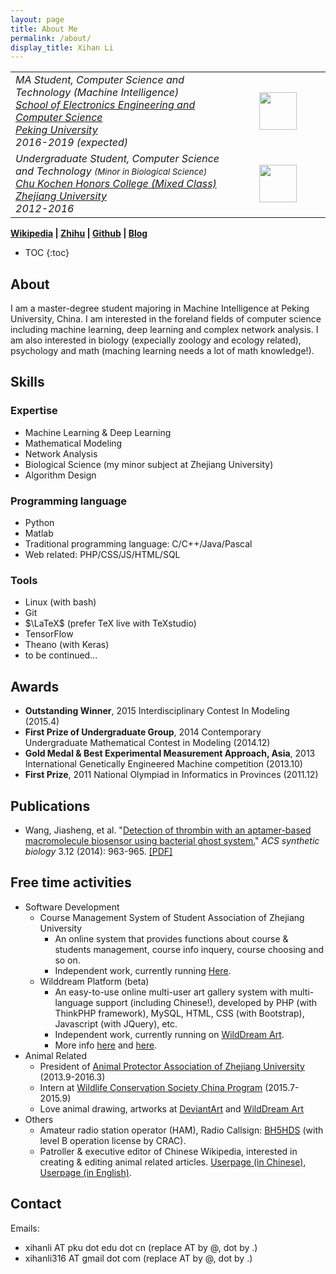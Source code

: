 ```yaml
---
layout: page
title: About Me
permalink: /about/
display_title: Xihan Li
---
```

<table width="100%">
<tr>
<td width="70%">
<i>MA Student, Computer Science and Technology (Machine Intelligence)<br/>
<a href="http://eecs.pku.edu.cn">School of Electronics Engineering and Computer Science</a><br/>
<a target="_blank" href="http://www.pku.edu.cn">Peking University</a><br/>
2016-2019 (expected)</i>
</td>
<td>
<center><img src="{{site.url}}/assets/about/pku-logo.png" width="60px"/></center>
</td>
</tr>
<tr>
<td width="70%">
<i>Undergraduate Student, Computer Science and Technology <small>(Minor in Biological Science)</small><br/>
<a href="http://ckc.zju.edu.cn">Chu Kochen Honors College (Mixed Class)</a><br/>
<a target="_blank" href="http://www.zju.edu.cn">Zhejiang University</a><br/>
2012-2016</i>
</td>
<td>
<center><img src="{{site.url}}/assets/about/zju-logo.jpg" width="60px"/></center>
</td>
</tr>
</table>

**[Wikipedia](https://zh.wikipedia.org/wiki/User:Snowkylin) \| [Zhihu](https://www.zhihu.com/people/snowkylin/activities)     \| [Github](https://github.com/snowkylin) \| [Blog](http://snowkylin.github.io)**

* TOC
{:toc}

## About

I am a master-degree student majoring in Machine Intelligence at Peking University, China. I am interested in the foreland fields of computer science including machine learning, deep learning and complex network analysis. I am also interested in biology (expecially zoology and ecology related), psychology and math (maching learning needs a lot of math knowledge!).

## Skills

### Expertise

- Machine Learning & Deep Learning
- Mathematical Modeling
- Network Analysis
- Biological Science (my minor subject at Zhejiang University)
- Algorithm Design

### Programming language

- Python
- Matlab
- Traditional programming language: C/C++/Java/Pascal
- Web related: PHP/CSS/JS/HTML/SQL

### Tools

- Linux (with bash)
- Git
- $\LaTeX$ (prefer TeX live with TeXstudio)
- TensorFlow
- Theano (with Keras)
- to be continued...

## Awards

- **Outstanding Winner**, 2015 Interdisciplinary Contest In Modeling (2015.4)
- **First Prize of Undergraduate Group**, 2014 Contemporary Undergraduate Mathematical Contest in Modeling (2014.12)
- **Gold Medal & Best Experimental Measurement Approach, Asia**, 2013 International Genetically Engineered Machine competition (2013.10)
- **First Prize**, 2011 National Olympiad in Informatics in Provinces (2011.12)

## Publications
- Wang, Jiasheng, et al. "[Detection of thrombin with an aptamer-based macromolecule biosensor using bacterial ghost system.](http://pubs.acs.org/doi/abs/10.1021/sb500018f)" *ACS synthetic biology* 3.12 (2014): 963-965. [[PDF]]({{site.url}}/assets/publications/Detection_of_Thrombin_with_an_Aptamer-Ba.pdf)

## Free time activities

- Software Development
    - Course Management System of Student Association of Zhejiang University
         - An online system that provides functions about course & students management, course info inquery, course choosing and so on.
         - Independent work, currently running [Here](http://www.itper.org/course_zjuapa_com/).
    - Wilddream Platform (beta)
         - An easy-to-use online multi-user art gallery system with multi-language support (including Chinese!), developed by PHP (with ThinkPHP framework), MySQL, HTML, CSS (with Bootstrap), Javascript (with JQuery), etc.
         - Independent work, currently running on [WildDream Art](http://www.wilddream.net).
         - More info [here](http://en.wikifur.com/wiki/WildDream_Art) and [here](http://www.wilddream.net/journal/view/4).
- Animal Related
    - President of [Animal Protector Association of Zhejiang University](http://www.zjuapa.com) (2013.9-2016.3)
    - Intern at [Wildlife Conservation Society China Program](http://wcs.org.cn/) (2015.7-2015.9)
    - Love animal drawing, artworks at [DeviantArt](http://snowkylin.deviantart.com) and [WildDream Art](http://www.wilddream.net/user/snowkylin)
- Others
    - Amateur radio station operator (HAM), Radio Callsign: [BH5HDS](https://www.qrz.com/db/BH5HDS) (with level B operation license by CRAC).
    - Patroller & executive editor of Chinese Wikipedia, interested in creating & editing animal related articles. [Userpage (in Chinese)](https://zh.wikipedia.org/wiki/User:Snowkylin), [Userpage (in English)](https://en.wikipedia.org/wiki/User:Snowkylin).

## Contact
Emails:

- xihanli AT pku dot edu dot cn (replace AT by @, dot by .)
- xihanli316 AT gmail dot com (replace AT by @, dot by .)